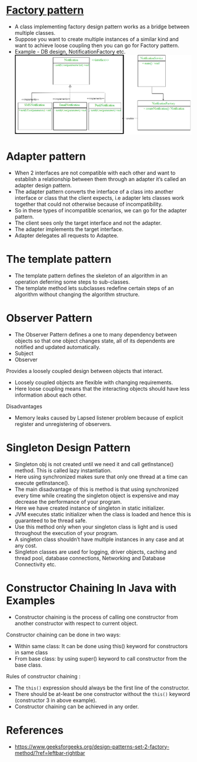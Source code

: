 
# [Factory pattern](https://www.geeksforgeeks.org/factory-method-design-pattern-in-java/)
- A class implementing factory design pattern works as a bridge between multiple classes.
- Suppose you want to create multiple instances of a similar kind and want to achieve loose coupling then you can go for Factory pattern.
- Example - DB design, NotificationFactory etc.
![img.png](Samples/FactoryDesignPattern/assests/img.png)

# Adapter pattern
- When 2 interfaces are not compatible with each other and want to establish a relationship between them through an adapter it’s called an adapter design pattern.
- The adapter pattern converts the interface of a class into another interface or class that the client expects, i.e adapter lets classes work together that could not otherwise because of incompatibility. 
- So in these types of incompatible scenarios, we can go for the adapter pattern.
- The client sees only the target interface and not the adapter. 
- The adapter implements the target interface. 
- Adapter delegates all requests to Adaptee.

# The template pattern
- The template pattern defines the skeleton of an algorithm in an operation deferring some steps to sub-classes.
- The template method lets subclasses redefine certain steps of an algorithm without changing the algorithm structure.

# Observer Pattern
- The Observer Pattern defines a one to many dependency between objects so that one object changes state, all of its dependents are notified and updated automatically.
- Subject
- Observer

Provides a loosely coupled design between objects that interact.
- Loosely coupled objects are flexible with changing requirements.
- Here loose coupling means that the interacting objects should have less information about each other.

Disadvantages
- Memory leaks caused by Lapsed listener problem because of explicit register and unregistering of observers.

# Singleton Design Pattern
- Singleton obj is not created until we need it and call getInstance() method. This is called lazy instantiation.
- Here using synchronized makes sure that only one thread at a time can execute getInstance().
- The main disadvantage of this is method is that using synchronized every time while creating the singleton object is expensive and may decrease the performance of your program.
- Here we have created instance of singleton in static initializer. 
- JVM executes static initializer when the class is loaded and hence this is guaranteed to be thread safe. 
- Use this method only when your singleton class is light and is used throughout the execution of your program.
- A singleton class shouldn’t have multiple instances in any case and at any cost.
- Singleton classes are used for logging, driver objects, caching and thread pool, database connections, Networking and Database Connectivity etc.

# Constructor Chaining In Java with Examples
- Constructor chaining is the process of calling one constructor from another constructor with respect to current object.

Constructor chaining can be done in two ways:
- Within same class: It can be done using this() keyword for constructors in same class
- From base class: by using super() keyword to call constructor from the base class.

Rules of constructor chaining :
- The `this()` expression should always be the first line of the constructor.
- There should be at-least be one constructor without the `this()` keyword (constructor 3 in above example).
- Constructor chaining can be achieved in any order.

# References
- https://www.geeksforgeeks.org/design-patterns-set-2-factory-method/?ref=leftbar-rightbar